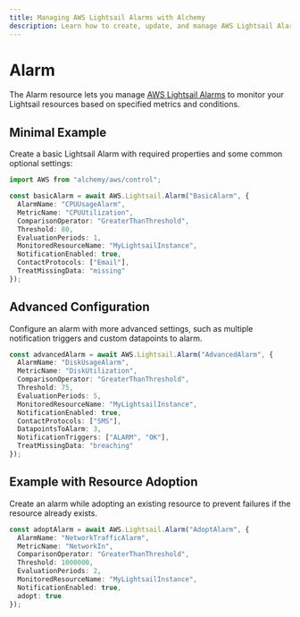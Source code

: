 ```yaml
---
title: Managing AWS Lightsail Alarms with Alchemy
description: Learn how to create, update, and manage AWS Lightsail Alarms using Alchemy Cloud Control.
---
```


# Alarm

The Alarm resource lets you manage [AWS Lightsail Alarms](https://docs.aws.amazon.com/lightsail/latest/userguide/) to monitor your Lightsail resources based on specified metrics and conditions.

## Minimal Example

Create a basic Lightsail Alarm with required properties and some common optional settings:

```ts
import AWS from "alchemy/aws/control";

const basicAlarm = await AWS.Lightsail.Alarm("BasicAlarm", {
  AlarmName: "CPUUsageAlarm",
  MetricName: "CPUUtilization",
  ComparisonOperator: "GreaterThanThreshold",
  Threshold: 80,
  EvaluationPeriods: 1,
  MonitoredResourceName: "MyLightsailInstance",
  NotificationEnabled: true,
  ContactProtocols: ["Email"],
  TreatMissingData: "missing"
});
```

## Advanced Configuration

Configure an alarm with more advanced settings, such as multiple notification triggers and custom datapoints to alarm.

```ts
const advancedAlarm = await AWS.Lightsail.Alarm("AdvancedAlarm", {
  AlarmName: "DiskUsageAlarm",
  MetricName: "DiskUtilization",
  ComparisonOperator: "GreaterThanThreshold",
  Threshold: 75,
  EvaluationPeriods: 5,
  MonitoredResourceName: "MyLightsailInstance",
  NotificationEnabled: true,
  ContactProtocols: ["SMS"],
  DatapointsToAlarm: 3,
  NotificationTriggers: ["ALARM", "OK"],
  TreatMissingData: "breaching"
});
```

## Example with Resource Adoption

Create an alarm while adopting an existing resource to prevent failures if the resource already exists.

```ts
const adoptAlarm = await AWS.Lightsail.Alarm("AdoptAlarm", {
  AlarmName: "NetworkTrafficAlarm",
  MetricName: "NetworkIn",
  ComparisonOperator: "GreaterThanThreshold",
  Threshold: 1000000,
  EvaluationPeriods: 2,
  MonitoredResourceName: "MyLightsailInstance",
  NotificationEnabled: true,
  adopt: true
});
```
